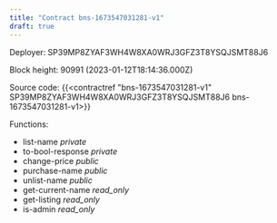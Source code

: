 ```yaml
---
title: "Contract bns-1673547031281-v1"
draft: true
---
```

Deployer: SP39MP8ZYAF3WH4W8XA0WRJ3GFZ3T8YSQJSMT88J6


 



Block height: 90991 (2023-01-12T18:14:36.000Z)

Source code: {{<contractref "bns-1673547031281-v1" SP39MP8ZYAF3WH4W8XA0WRJ3GFZ3T8YSQJSMT88J6 bns-1673547031281-v1>}}

Functions:

* list-name _private_
* to-bool-response _private_
* change-price _public_
* purchase-name _public_
* unlist-name _public_
* get-current-name _read_only_
* get-listing _read_only_
* is-admin _read_only_
